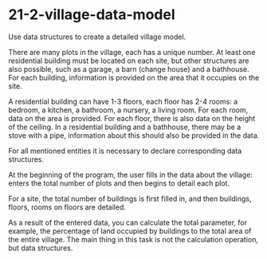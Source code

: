 # 21-2-village-data-model

Use data structures to create a detailed village model.

There are many plots in the village, each has a unique number. At least one residential building must be located on each site, but other structures are also possible, such as a garage, a barn (change house) and a bathhouse. For each building, information is provided on the area that it occupies on the site.

A residential building can have 1-3 floors, each floor has 2-4 rooms: a bedroom, a kitchen, a bathroom, a nursery, a living room. For each room, data on the area is provided. For each floor, there is also data on the height of the ceiling. In a residential building and a bathhouse, there may be a stove with a pipe, information about this should also be provided in the data.

For all mentioned entities it is necessary to declare corresponding data structures.

At the beginning of the program, the user fills in the data about the village: enters the total number of plots and then begins to detail each plot.

For a site, the total number of buildings is first filled in, and then buildings, floors, rooms on floors are detailed.

As a result of the entered data, you can calculate the total parameter, for example, the percentage of land occupied by buildings to the total area of the entire village. The main thing in this task is not the calculation operation, but data structures.
